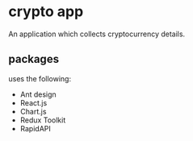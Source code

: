 # crypto app
An application which collects cryptocurrency details.

## packages
uses the following:
- Ant design
- React.js
- Chart.js
- Redux Toolkit
- RapidAPI
